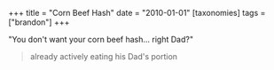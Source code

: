 +++
title = "Corn Beef Hash"
date = "2010-01-01"
[taxonomies]
tags = ["brandon"]
+++

"You don't want your corn beef hash... right Dad?"

> already actively eating his Dad's portion

